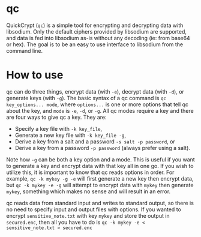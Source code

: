 # qc
QuickCrypt (`qc`) is a simple tool for encrypting and decrypting data with libsodium. Only the default ciphers provided by libsodium are supported, and data is fed into libsodium as-is without any decoding (ie: from base64 or hex). The goal is to be an easy to use interface to libsodium from the command line.

# How to use
qc can do three things, encrypt data (with `-e`), decrypt data (with `-d`), or generate keys (with `-g`). The basic syntax of a qc command is `qc key_options... mode`, where `options...` is one or more options that tell qc about the key, and `mode` is `-e`, `-d`, or `-g`. All qc modes require a key and there are four ways to give qc a key. They are:
- Specify a key file with `-k key_file`,
- Generate a new key file with `-k key_file -g`,
- Derive a key from a salt and a password `-s salt -p password`, or
- Derive a key from a password `-p password` (always prefer using a salt).

Note how `-g` can be both a key option and a mode. This is useful if you want to generate a key and encrypt data with that key all in one go. If you wish to utilize this, it is important to know that qc reads options in order. For example, `qc -k mykey -g -e` will first generate a new key then encrypt data, but `qc -k mykey -e -g` will attempt to encrypt data with `mykey` then generate `mykey`, something which makes no sense and will result in an error.

qc reads data from standard input and writes to standard output, so there is no need to specify input and output files with options. If you wanted to encrypt `sensitive_note.txt` with key `mykey` and store the output in `secured.enc`, then all you have to do is `qc -k mykey -e < sensitive_note.txt > secured.enc`

